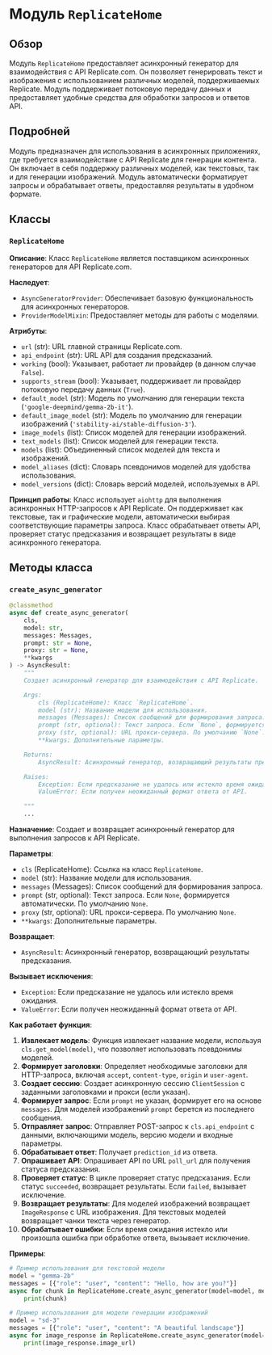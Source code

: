 # Модуль `ReplicateHome`

## Обзор

Модуль `ReplicateHome` предоставляет асинхронный генератор для взаимодействия с API Replicate.com. Он позволяет генерировать текст и изображения с использованием различных моделей, поддерживаемых Replicate. Модуль поддерживает потоковую передачу данных и предоставляет удобные средства для обработки запросов и ответов API.

## Подробней

Модуль предназначен для использования в асинхронных приложениях, где требуется взаимодействие с API Replicate для генерации контента. Он включает в себя поддержку различных моделей, как текстовых, так и для генерации изображений. Модуль автоматически форматирует запросы и обрабатывает ответы, предоставляя результаты в удобном формате.

## Классы

### `ReplicateHome`

**Описание**: Класс `ReplicateHome` является поставщиком асинхронных генераторов для API Replicate.com.

**Наследует**:
- `AsyncGeneratorProvider`: Обеспечивает базовую функциональность для асинхронных генераторов.
- `ProviderModelMixin`: Предоставляет методы для работы с моделями.

**Атрибуты**:
- `url` (str): URL главной страницы Replicate.com.
- `api_endpoint` (str): URL API для создания предсказаний.
- `working` (bool): Указывает, работает ли провайдер (в данном случае `False`).
- `supports_stream` (bool): Указывает, поддерживает ли провайдер потоковую передачу данных (`True`).
- `default_model` (str): Модель по умолчанию для генерации текста (`'google-deepmind/gemma-2b-it'`).
- `default_image_model` (str): Модель по умолчанию для генерации изображений (`'stability-ai/stable-diffusion-3'`).
- `image_models` (list): Список моделей для генерации изображений.
- `text_models` (list): Список моделей для генерации текста.
- `models` (list): Объединенный список моделей для текста и изображений.
- `model_aliases` (dict): Словарь псевдонимов моделей для удобства использования.
- `model_versions` (dict): Словарь версий моделей, используемых в API.

**Принцип работы**:
Класс использует `aiohttp` для выполнения асинхронных HTTP-запросов к API Replicate. Он поддерживает как текстовые, так и графические модели, автоматически выбирая соответствующие параметры запроса. Класс обрабатывает ответы API, проверяет статус предсказания и возвращает результаты в виде асинхронного генератора.

## Методы класса

### `create_async_generator`

```python
@classmethod
async def create_async_generator(
    cls,
    model: str,
    messages: Messages,
    prompt: str = None,
    proxy: str = None,
    **kwargs
) -> AsyncResult:
    """
    Создает асинхронный генератор для взаимодействия с API Replicate.

    Args:
        cls (ReplicateHome): Класс `ReplicateHome`.
        model (str): Название модели для использования.
        messages (Messages): Список сообщений для формирования запроса.
        prompt (str, optional): Текст запроса. Если `None`, формируется автоматически. По умолчанию `None`.
        proxy (str, optional): URL прокси-сервера. По умолчанию `None`.
        **kwargs: Дополнительные параметры.

    Returns:
        AsyncResult: Асинхронный генератор, возвращающий результаты предсказания.

    Raises:
        Exception: Если предсказание не удалось или истекло время ожидания.
        ValueError: Если получен неожиданный формат ответа от API.

    """
    ...
```

**Назначение**: Создает и возвращает асинхронный генератор для выполнения запросов к API Replicate.

**Параметры**:
- `cls` (ReplicateHome): Ссылка на класс `ReplicateHome`.
- `model` (str): Название модели для использования.
- `messages` (Messages): Список сообщений для формирования запроса.
- `prompt` (str, optional): Текст запроса. Если `None`, формируется автоматически. По умолчанию `None`.
- `proxy` (str, optional): URL прокси-сервера. По умолчанию `None`.
- `**kwargs`: Дополнительные параметры.

**Возвращает**:
- `AsyncResult`: Асинхронный генератор, возвращающий результаты предсказания.

**Вызывает исключения**:
- `Exception`: Если предсказание не удалось или истекло время ожидания.
- `ValueError`: Если получен неожиданный формат ответа от API.

**Как работает функция**:
1. **Извлекает модель**: Функция извлекает название модели, используя `cls.get_model(model)`, что позволяет использовать псевдонимы моделей.
2. **Формирует заголовки**: Определяет необходимые заголовки для HTTP-запроса, включая `accept`, `content-type`, `origin` и `user-agent`.
3. **Создает сессию**: Создает асинхронную сессию `ClientSession` с заданными заголовками и прокси (если указан).
4. **Формирует запрос**: Если `prompt` не указан, формирует его на основе `messages`.  Для моделей изображений `prompt` берется из последнего сообщения.
5. **Отправляет запрос**: Отправляет POST-запрос к `cls.api_endpoint` с данными, включающими модель, версию модели и входные параметры.
6. **Обрабатывает ответ**: Получает `prediction_id` из ответа.
7. **Опрашивает API**: Опрашивает API по URL `poll_url` для получения статуса предсказания.
8. **Проверяет статус**: В цикле проверяет статус предсказания. Если статус `succeeded`, возвращает результаты. Если `failed`, вызывает исключение.
9. **Возвращает результаты**: Для моделей изображений возвращает `ImageResponse` с URL изображения. Для текстовых моделей возвращает чанки текста через генератор.
10. **Обрабатывает ошибки**: Если время ожидания истекло или произошла ошибка при обработке ответа, вызывает исключение.

**Примеры**:

```python
# Пример использования для текстовой модели
model = "gemma-2b"
messages = [{"role": "user", "content": "Hello, how are you?"}]
async for chunk in ReplicateHome.create_async_generator(model=model, messages=messages):
    print(chunk)

# Пример использования для модели генерации изображений
model = "sd-3"
messages = [{"role": "user", "content": "A beautiful landscape"}]
async for image_response in ReplicateHome.create_async_generator(model=model, messages=messages):
    print(image_response.image_url)